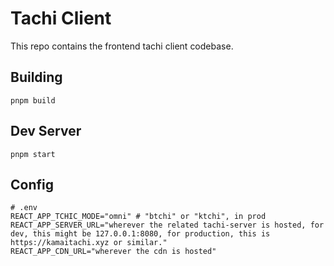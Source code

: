 # Tachi Client

This repo contains the frontend tachi client codebase.

## Building

```
pnpm build
```

## Dev Server

```
pnpm start
```

## Config

```
# .env
REACT_APP_TCHIC_MODE="omni" # "btchi" or "ktchi", in prod
REACT_APP_SERVER_URL="wherever the related tachi-server is hosted, for dev, this might be 127.0.0.1:8080, for production, this is https://kamaitachi.xyz or similar."
REACT_APP_CDN_URL="wherever the cdn is hosted"
```

